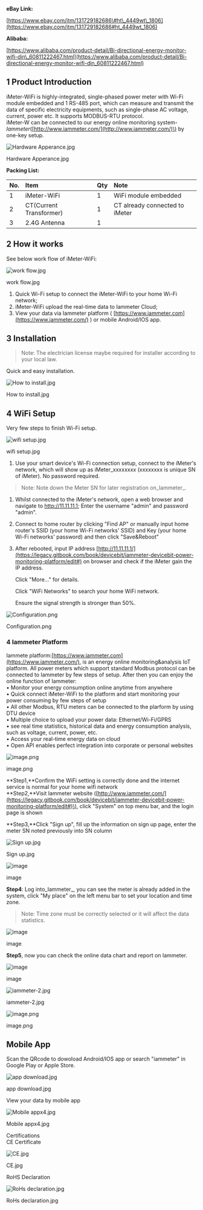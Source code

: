 **eBay Link:**

[https://www.ebay.com/itm/131729182686\#ht\_4449wt\_1806](https://www.ebay.com/itm/131729182686#ht_4449wt_1806)

**Alibaba:**

[https://www.alibaba.com/product-detail/Bi-directional-energy-monitor-wifi-din\_60811222467.html](https://www.alibaba.com/product-detail/Bi-directional-energy-monitor-wifi-din_60811222467.html)

## 1 Product Introduction

iMeter-WiFi is highly-integrated, single-phased power meter with Wi-Fi module embedded and 1 RS-485 port, which can measure and transmit the data of specific electricity equipments, such as single-phase AC voltage, current, power etc. It supports MODBUS-RTU protocol.  
iMeter-W can be connected to our energy online monitoring system-_Iammeter_\([http://www.iammeter.com/](http://www.iammeter.com/)\) by one-key setup.  


![](https://upload-images.jianshu.io/upload_images/5875248-2e0cf95331d7f90a.jpg?imageMogr2/auto-orient/strip%7CimageView2/2/w/1240 "Hardware Apperance.jpg")

  


Hardware Apperance.jpg



**Packing List:**

| No. | Item | Qty | Note |
| :--- | :--- | :--- | :--- |
| 1 | iMeter-WiFi | 1 | WiFi module embedded |
| 2 | CT\(Current Transformer\) | 1 | CT already connected to iMeter |
| 3 | 2.4G Antenna | 1 |  |

## 2 How it works

See below work flow of iMeter-WiFi:

  


![](https://upload-images.jianshu.io/upload_images/5875248-792678eb734d0982.jpg?imageMogr2/auto-orient/strip%7CimageView2/2/w/1240 "work flow.jpg")

  


work flow.jpg

1. Quick Wi-Fi setup to connect the iMeter-WiFi to your home Wi-Fi network;
2. iMeter-WiFi upload the real-time data to Iammeter Cloud;
3. View your data via Iammeter platform \(
   [https://www.iammeter.com](https://www.iammeter.com/)
   \) or mobile Android/IOS app.

## 3 Installation

> Note: The electrician license maybe required for installer according to your local law.

Quick and easy installation.

![](https://upload-images.jianshu.io/upload_images/5875248-f4ae519ecdd4d0d0.jpg?imageMogr2/auto-orient/strip%7CimageView2/2/w/1240 "How to install.jpg")

  


How to install.jpg

## 4 WiFi Setup

Very few steps to finish Wi-Fi setup.

  


![](https://upload-images.jianshu.io/upload_images/5875248-02fdcc902c9c99f7.jpg?imageMogr2/auto-orient/strip%7CimageView2/2/w/1240 "wifi setup.jpg")

  


wifi setup.jpg

1. Use your smart device's Wi-Fi connection setup, connect to the iMeter's network, which will show up as iMeter\_xxxxxxxx \(xxxxxxxx is unique SN of iMeter\). No password required.

> Note: Note down the Meter SN for later registration on_Iammeter_.

1. Whilst connected to the iMeter's network, open a web browser and navigate to http://11.11.11.1; Enter the username "admin" and password "admin".

3. Connect to home router by clicking "Find AP" or manually input home router's SSID \(your home Wi-Fi networks' SSID\) and Key \(your home Wi-Fi networks' password\) and then click "Save&Reboot"

1. After rebooted, input IP address
   [http://11.11.11.1/](https://legacy.gitbook.com/book/devicebit/iammeter-devicebit-power-monitoring-platform/edit#)
   on browser and check if the iMeter gain the IP address.
 
   Click "More..." for details.
 
   Click "WiFi Networks" to search your home WiFi network.
 
   Ensure the signal strength is stronger than 50%.

![](https://upload-images.jianshu.io/upload_images/5875248-bd0b9935d6037838.png?imageMogr2/auto-orient/strip%7CimageView2/2/w/1240 "Configuration.png")

  


Configuration.png

### 4 Iammeter Platform

Iammete platform:[https://www.iammeter.com](https://www.iammeter.com/), is an energy online monitoring&analysis IoT platform. All power meters which support standard Modbus protocol can be connected to Iammeter by few steps of setup. After then you can enjoy the online function of Iammeter:  
• Monitor your energy consumption online anytime from anywhere  
• Quick connect iMeter-WiFi to the platform and start monitoring your power consuming by few steps of setup  
• All other Modbus, RTU meters can be connected to the plarform by using DTU device  
• Multiple choice to upload your power data: Ethernet/Wi-Fi/GPRS  
• see real time statistics, historical data and energy consumption analysis, such as voltage, current, power, etc.  
• Access your real-time energy data on cloud  
• Open API enables perfect integration into corporate or personal websites  


![](https://upload-images.jianshu.io/upload_images/5875248-357c2e79a5379cc9.png?imageMogr2/auto-orient/strip%7CimageView2/2/w/1240 "image.png")

  


image.png



**Step1,**Confirm the WiFi setting is correctly done and the internet service is normal for your home wifi network  
**Step2,**Visit Iammeter website \([http://www.iammeter.com/](https://legacy.gitbook.com/book/devicebit/iammeter-devicebit-power-monitoring-platform/edit#)\), click "System" on top menu bar, and the login page is shown

**Step3,**Click "Sign up", fill up the information on sign up page, enter the meter SN noted previously into SN column

![](https://upload-images.jianshu.io/upload_images/5875248-46ce10abac83a573.jpg?imageMogr2/auto-orient/strip%7CimageView2/2/w/1240 "Sign up.jpg")

  


Sign up.jpg

  


![](https://upload-images.jianshu.io/upload_images/5875248-282a6fcae724c905.jpg?imageMogr2/auto-orient/strip%7CimageView2/2/w/1240 "image")

  


image

**Step4**: Log into_Iammeter_, you can see the meter is already added in the system, click "My place" on the left menu bar to set your location and time zone.

> Note: Time zone must be correctly selected or it will affect the data statistics.

![](https://upload-images.jianshu.io/upload_images/5875248-eeb5d13e7af092b5.jpg?imageMogr2/auto-orient/strip%7CimageView2/2/w/1240 "image")

  


image

**Step5**, now you can check the online data chart and report on Iammeter.

![](https://upload-images.jianshu.io/upload_images/5875248-cfd216d214ed0e74.jpg?imageMogr2/auto-orient/strip%7CimageView2/2/w/1240 "image")

  


image

  


![](https://upload-images.jianshu.io/upload_images/5875248-efeca228df85235f.jpg?imageMogr2/auto-orient/strip%7CimageView2/2/w/1240 "iammeter-2.jpg")

  


iammeter-2.jpg

![](https://upload-images.jianshu.io/upload_images/5875248-c23b99fae82bc69d.png?imageMogr2/auto-orient/strip%7CimageView2/2/w/1240 "image.png")

  


image.png

## Mobile App

Scan the QRcode to dowoload Android/IOS app or search "iammeter" in Google Play or Apple Store.

![](https://upload-images.jianshu.io/upload_images/5875248-257298e89b0c9cf6.jpg?imageMogr2/auto-orient/strip%7CimageView2/2/w/1240 "app download.jpg")

  


app download.jpg

View your data by mobile app

![](https://upload-images.jianshu.io/upload_images/5875248-ae806da7ebde942d.jpg?imageMogr2/auto-orient/strip%7CimageView2/2/w/1240 "Mobile appx4.jpg")

  


Mobile appx4.jpg

Certifications  
CE Certificate  


![](https://upload-images.jianshu.io/upload_images/5875248-07798fc46706c9b0.jpg?imageMogr2/auto-orient/strip%7CimageView2/2/w/1240 "CE.jpg")

  


CE.jpg

  


RoHS Declaration

  


![](https://upload-images.jianshu.io/upload_images/5875248-1d6b57c1185293e4.jpg?imageMogr2/auto-orient/strip%7CimageView2/2/w/1240 "RoHs declaration.jpg")

  


RoHs declaration.jpg

